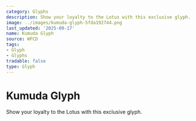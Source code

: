 ```yaml
---
category: Glyphs
description: Show your loyalty to the Lotus with this exclusive glyph.
image: ../images/kumuda-glyph-5fda192744.png
last_updated: '2025-09-17'
name: Kumuda Glyph
source: WFCD
tags:
- Glyph
- Glyphs
tradable: false
type: Glyph
---
```


# Kumuda Glyph

Show your loyalty to the Lotus with this exclusive glyph.


